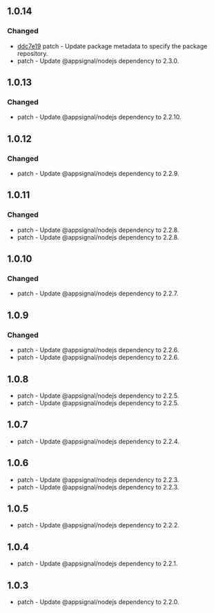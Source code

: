 

## 1.0.14

### Changed

- [ddc7e19](https://github.com/appsignal/appsignal-nodejs/commit/ddc7e19277409552db671e68bdfd88fea95e8f57) patch - Update package metadata to specify the package repository.
- patch - Update @appsignal/nodejs dependency to 2.3.0.

## 1.0.13

### Changed

- patch - Update @appsignal/nodejs dependency to 2.2.10.

## 1.0.12

### Changed

- patch - Update @appsignal/nodejs dependency to 2.2.9.

## 1.0.11

### Changed

- patch - Update @appsignal/nodejs dependency to 2.2.8.
- patch - Update @appsignal/nodejs dependency to 2.2.8.

## 1.0.10

### Changed

- patch - Update @appsignal/nodejs dependency to 2.2.7.

## 1.0.9

### Changed

- patch - Update @appsignal/nodejs dependency to 2.2.6.
- patch - Update @appsignal/nodejs dependency to 2.2.6.

## 1.0.8

- patch - Update @appsignal/nodejs dependency to 2.2.5.
- patch - Update @appsignal/nodejs dependency to 2.2.5.

## 1.0.7

- patch - Update @appsignal/nodejs dependency to 2.2.4.

## 1.0.6

- patch - Update @appsignal/nodejs dependency to 2.2.3.
- patch - Update @appsignal/nodejs dependency to 2.2.3.

## 1.0.5

- patch - Update @appsignal/nodejs dependency to 2.2.2.

## 1.0.4

- patch - Update @appsignal/nodejs dependency to 2.2.1.

## 1.0.3

- patch - Update @appsignal/nodejs dependency to 2.2.0.
